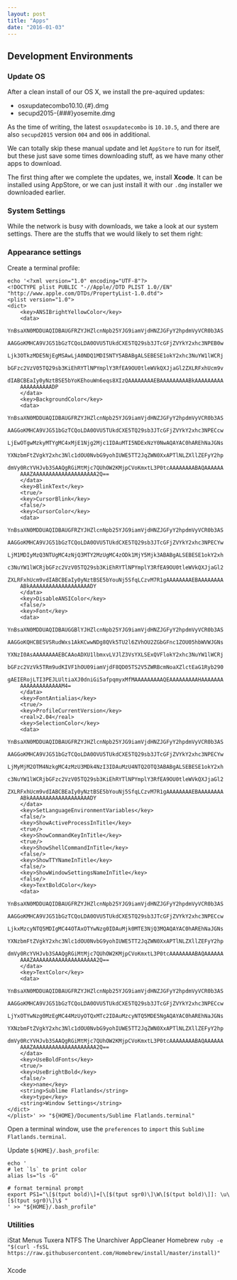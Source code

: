 ```yaml
---
layout: post
title: "Apps"
date: "2016-01-03"
---
```


## Development Environments

### Update OS

After a clean install of our OS X, we install the pre-aquired updates:
* osxupdatecombo10.10.{#}.dmg
* secupd2015-{###}yosemite.dmg

As the time of writing, the latest `osxupdatecombo` is `10.10.5`, and there are also `secupd2015` version `004` and `006` in additional.

We can totally skip these manual update and let `AppStore` to run for itself, but these just save some times downloading stuff, as we have many other apps to download.

The first thing after we complete the updates, we, install **Xcode**. It can be installed using AppStore, or we can just install it with our `.dmg` installer we downloaded earlier.

### System Settings

While the network is busy with downloads, we take a look at our system settings. There are the stuffs that we would likely to set them right:



### Appearance settings


Create a terminal profile:

```
echo '<?xml version="1.0" encoding="UTF-8"?>
<!DOCTYPE plist PUBLIC "-//Apple//DTD PLIST 1.0//EN" "http://www.apple.com/DTDs/PropertyList-1.0.dtd">
<plist version="1.0">
<dict>
	<key>ANSIBrightYellowColor</key>
	<data>
	YnBsaXN0MDDUAQIDBAUGFRZYJHZlcnNpb25YJG9iamVjdHNZJGFyY2hpdmVyVCR0b3AS
	AAGGoKMHCA9VJG51bGzTCQoLDA0OVU5TUkdCXE5TQ29sb3JTcGFjZVYkY2xhc3NPEB0w
	Ljk3OTkzMDE5NjEgMSAwLjA0NDQ1MDI5NTY5ABABgALSEBESE1okY2xhc3NuYW1lWCRj
	bGFzc2VzV05TQ29sb3KiEhRYTlNPYmplY3RfEA9OU0tleWVkQXJjaGl2ZXLRFxhUcm9v
	dIABCBEaIy0yNztBSE5bYoKEhouWn6eqs8XIzQAAAAAAAAEBAAAAAAAAABkAAAAAAAAA
	AAAAAAAAAADP
	</data>
	<key>BackgroundColor</key>
	<data>
	YnBsaXN0MDDUAQIDBAUGFRZYJHZlcnNpb25YJG9iamVjdHNZJGFyY2hpdmVyVCR0b3AS
	AAGGoKMHCA9VJG51bGzTCQoLDA0OVU5TUkdCXE5TQ29sb3JTcGFjZVYkY2xhc3NPECcw
	LjEwOTgwMzkyMTYgMC4xMjE1Njg2Mjc1IDAuMTI5NDExNzY0NwAQAYAC0hAREhNaJGNs
	YXNzbmFtZVgkY2xhc3Nlc1dOU0NvbG9yohIUWE5TT2JqZWN0XxAPTlNLZXllZEFyY2hp
	dmVy0RcYVHJvb3SAAQgRGiMtMjc7QUhOW2KMjpCVoKmxtL3P0tcAAAAAAAABAQAAAAAA
	AAAZAAAAAAAAAAAAAAAAAAAA2Q==
	</data>
	<key>BlinkText</key>
	<true/>
	<key>CursorBlink</key>
	<false/>
	<key>CursorColor</key>
	<data>
	YnBsaXN0MDDUAQIDBAUGFRZYJHZlcnNpb25YJG9iamVjdHNZJGFyY2hpdmVyVCR0b3AS
	AAGGoKMHCA9VJG51bGzTCQoLDA0OVU5TUkdCXE5TQ29sb3JTcGFjZVYkY2xhc3NPECYw
	LjM1MDIyMzQ3NTUgMC4zNjQ3MTY2MzUgMC4zODk1MjY5Mjk3ABABgALSEBESE1okY2xh
	c3NuYW1lWCRjbGFzc2VzV05TQ29sb3KiEhRYTlNPYmplY3RfEA9OU0tleWVkQXJjaGl2
	ZXLRFxhUcm9vdIABCBEaIy0yNztBSE5bYouNj5SfqLCzvM7R1gAAAAAAAAEBAAAAAAAA
	ABkAAAAAAAAAAAAAAAAAAADY
	</data>
	<key>DisableANSIColor</key>
	<false/>
	<key>Font</key>
	<data>
	YnBsaXN0MDDUAQIDBAUGGBlYJHZlcnNpb25YJG9iamVjdHNZJGFyY2hpdmVyVCR0b3AS
	AAGGoKQHCBESVSRudWxs1AkKCwwNDg8QVk5TU2l6ZVhOU2ZGbGFnc1ZOU05hbWVWJGNs
	YXNzI0AsAAAAAAAAEBCAAoADXU1lbmxvLVJlZ3VsYXLSExQVFlokY2xhc3NuYW1lWCRj
	bGFzc2VzVk5TRm9udKIVF1hOU09iamVjdF8QD05TS2V5ZWRBcmNoaXZlctEaG1Ryb290
	gAEIERojLTI3PEJLUltiaXJ0dniGi5afpqmyxMfMAAAAAAAAAQEAAAAAAAAAHAAAAAAA
	AAAAAAAAAAAAAM4=
	</data>
	<key>FontAntialias</key>
	<true/>
	<key>ProfileCurrentVersion</key>
	<real>2.04</real>
	<key>SelectionColor</key>
	<data>
	YnBsaXN0MDDUAQIDBAUGFRZYJHZlcnNpb25YJG9iamVjdHNZJGFyY2hpdmVyVCR0b3AS
	AAGGoKMHCA9VJG51bGzTCQoLDA0OVU5TUkdCXE5TQ29sb3JTcGFjZVYkY2xhc3NPECYw
	LjMyMjM2OTM4NzkgMC4zMzU3MDk4NzI3IDAuMzU4NTQ2OTQ3ABABgALSEBESE1okY2xh
	c3NuYW1lWCRjbGFzc2VzV05TQ29sb3KiEhRYTlNPYmplY3RfEA9OU0tleWVkQXJjaGl2
	ZXLRFxhUcm9vdIABCBEaIy0yNztBSE5bYouNj5SfqLCzvM7R1gAAAAAAAAEBAAAAAAAA
	ABkAAAAAAAAAAAAAAAAAAADY
	</data>
	<key>SetLanguageEnvironmentVariables</key>
	<false/>
	<key>ShowActiveProcessInTitle</key>
	<true/>
	<key>ShowCommandKeyInTitle</key>
	<true/>
	<key>ShowShellCommandInTitle</key>
	<false/>
	<key>ShowTTYNameInTitle</key>
	<false/>
	<key>ShowWindowSettingsNameInTitle</key>
	<false/>
	<key>TextBoldColor</key>
	<data>
	YnBsaXN0MDDUAQIDBAUGFRZYJHZlcnNpb25YJG9iamVjdHNZJGFyY2hpdmVyVCR0b3AS
	AAGGoKMHCA9VJG51bGzTCQoLDA0OVU5TUkdCXE5TQ29sb3JTcGFjZVYkY2xhc3NPECcw
	LjkxMzcyNTQ5MDIgMC44OTAxOTYwNzg0IDAuMjk0MTE3NjQ3MQAQAYAC0hAREhNaJGNs
	YXNzbmFtZVgkY2xhc3Nlc1dOU0NvbG9yohIUWE5TT2JqZWN0XxAPTlNLZXllZEFyY2hp
	dmVy0RcYVHJvb3SAAQgRGiMtMjc7QUhOW2KMjpCVoKmxtL3P0tcAAAAAAAABAQAAAAAA
	AAAZAAAAAAAAAAAAAAAAAAAA2Q==
	</data>
	<key>TextColor</key>
	<data>
	YnBsaXN0MDDUAQIDBAUGFRZYJHZlcnNpb25YJG9iamVjdHNZJGFyY2hpdmVyVCR0b3AS
	AAGGoKMHCA9VJG51bGzTCQoLDA0OVU5TUkdCXE5TQ29sb3JTcGFjZVYkY2xhc3NPECcw
	LjYxOTYwNzg0MzEgMC44MzUyOTQxMTc2IDAuMzcyNTQ5MDE5NgAQAYAC0hAREhNaJGNs
	YXNzbmFtZVgkY2xhc3Nlc1dOU0NvbG9yohIUWE5TT2JqZWN0XxAPTlNLZXllZEFyY2hp
	dmVy0RcYVHJvb3SAAQgRGiMtMjc7QUhOW2KMjpCVoKmxtL3P0tcAAAAAAAABAQAAAAAA
	AAAZAAAAAAAAAAAAAAAAAAAA2Q==
	</data>
	<key>UseBoldFonts</key>
	<true/>
	<key>UseBrightBold</key>
	<false/>
	<key>name</key>
	<string>Sublime Flatlands</string>
	<key>type</key>
	<string>Window Settings</string>
</dict>
</plist>' >> "${HOME}/Documents/Sublime Flatlands.terminal"

```

Open a terminal window, use the `preferences` to `import` this `Sublime Flatlands.terminal`.

Update `${HOME}/.bash_profile`:
```
echo '
# let `ls` to print color
alias ls="ls -G"

# format terminal prompt
export PS1="\[$(tput bold)\]+[\[$(tput sgr0)\]\W\[$(tput bold)\]]: \u\[$(tput sgr0)\]\$ "
' >> "${HOME}/.bash_profile"
```

### Utilities

iStat Menus
Tuxera NTFS
The Unarchiver
AppCleaner
Homebrew
`ruby -e "$(curl -fsSL https://raw.githubusercontent.com/Homebrew/install/master/install)"`

###

Xcode
